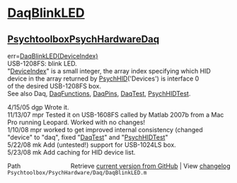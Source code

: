 # [DaqBlinkLED](DaqBlinkLED)
## [Psychtoolbox](Psychtoolbox)[PsychHardware](PsychHardware)[Daq](Daq)

err=[DaqBlinkLED](DaqBlinkLED)[(DeviceIndex)]((DeviceIndex))  
USB-1208FS: blink LED.  
"[DeviceIndex](DeviceIndex)" is a small integer, the array index specifying which HID  
      device in the array returned by [PsychHID](PsychHID)('Devices') is interface 0  
      of the desired USB-1208FS box.  
See also Daq, [DaqFunctions](DaqFunctions), [DaqPins](DaqPins), [DaqTest](DaqTest), [PsychHIDTest](PsychHIDTest).  
  
4/15/05 dgp Wrote it.  
11/13/07  mpr Tested it on USB-1608FS called by Matlab 2007b from a Mac  
                  Pro running Leopard.  Worked with no changes!   
1/10/08   mpr worked to get improved internal consistency (changed  
                  "device" to "daq", fixed "[DaqTest](DaqTest)" and "[PsychHIDTest](PsychHIDTest)"  
5/22/08   mk  Add (untested!) support for USB-1024LS box.   
5/23/08   mk  Add caching for HID device list.   




<div class="code_header" style="text-align:right;">
  <span style="float:left;">Path&nbsp;&nbsp;</span> <span class="counter">Retrieve <a href=
  "https://raw.github.com/Psychtoolbox-3/Psychtoolbox-3/beta/Psychtoolbox/PsychHardware/Daq/DaqBlinkLED.m">current version from GitHub</a> | View <a href=
  "https://github.com/Psychtoolbox-3/Psychtoolbox-3/commits/beta/Psychtoolbox/PsychHardware/Daq/DaqBlinkLED.m">changelog</a></span>
</div>
<div class="code">
  <code>Psychtoolbox/PsychHardware/Daq/DaqBlinkLED.m</code>
</div>

